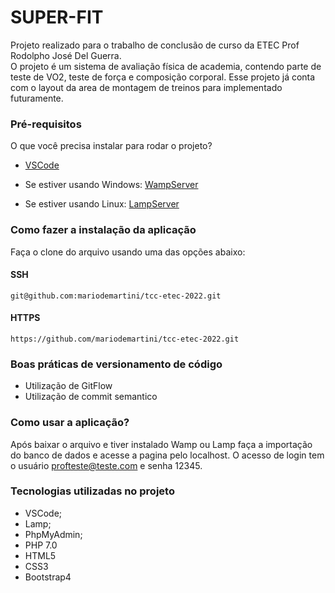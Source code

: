# SUPER-FIT
Projeto realizado para o trabalho de conclusão de curso da ETEC Prof Rodolpho José Del Guerra.  
O projeto é um sistema de avaliação física de academia, contendo parte de teste de VO2, teste de força e composição corporal.
Esse projeto já conta com o layout da area de montagem de treinos para implementado futuramente.

### Pré-requisitos
O que você precisa instalar para rodar o projeto?

* [VSCode](https://code.visualstudio.com/)
  
* Se estiver usando Windows: [WampServer](https://www.wampserver.com/en/)
  
* Se estiver usando Linux: [LampServer](https://ubuntu.com/server/docs/lamp-applications)

### Como fazer a instalação da aplicação
Faça o clone do arquivo usando uma das opções abaixo:
#### SSH
```
git@github.com:mariodemartini/tcc-etec-2022.git
```  
#### HTTPS
```
https://github.com/mariodemartini/tcc-etec-2022.git
```  

### Boas práticas de versionamento de código
* Utilização de GitFlow
* Utilização de commit semantico

### Como usar a aplicação?
Após baixar o arquivo e tiver instalado Wamp ou Lamp faça a importação do banco de dados e acesse a pagina pelo localhost.
O acesso de login tem o usuário profteste@teste.com e senha 12345.

### Tecnologias utilizadas no projeto
* VSCode;
* Lamp;
* PhpMyAdmin;
* PHP 7.0
* HTML5
* CSS3
* Bootstrap4

